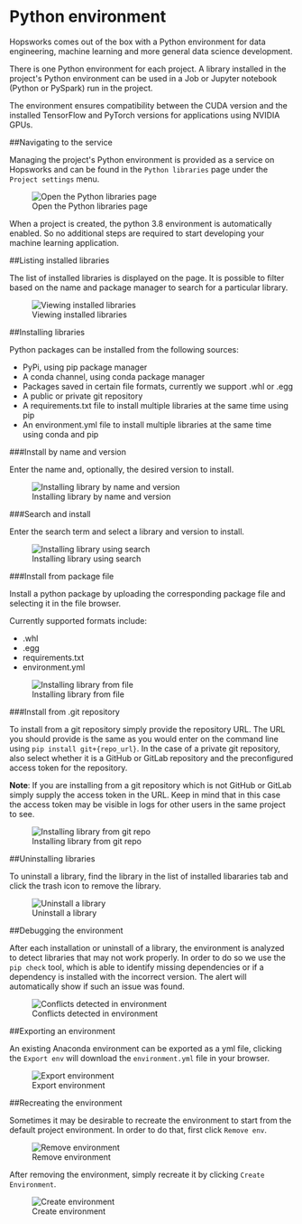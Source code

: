 # Python environment

Hopsworks comes out of the box with a Python environment for data engineering, machine learning and more general data science development.

There is one Python environment for each project. A library installed in the project's Python environment can be used in a Job or Jupyter notebook (Python or PySpark) run in the project.

The environment ensures compatibility between the CUDA version and the installed TensorFlow and PyTorch versions for applications using NVIDIA GPUs.

##Navigating to the service

Managing the project's Python environment is provided as a service on Hopsworks and can be found in the `Python libraries` page under the `Project settings` menu.

<p align="center">
  <figure>
    <img src="../../assets/images/python/navigate.gif" alt="Open the Python libraries page">
    <figcaption>Open the Python libraries page</figcaption>
  </figure>
</p>

When a project is created, the python 3.8 environment is automatically enabled. So no additional steps are required to start developing your machine learning application.

##Listing installed libraries

The list of installed libraries is displayed on the page. It is possible to filter based on the name and package manager to search for a particular library.

<p align="center">
  <figure>
    <img src="../../assets/images/python/list.png" alt="Viewing installed libraries">
    <figcaption>Viewing installed libraries</figcaption>
  </figure>
</p>

##Installing libraries

Python packages can be installed from the following sources:

* PyPi, using pip package manager
* A conda channel, using conda package manager
* Packages saved in certain file formats, currently we support .whl or .egg
* A public or private git repository
* A requirements.txt file to install multiple libraries at the same time using pip
* An environment.yml file to install multiple libraries at the same time using conda and pip

###Install by name and version

Enter the name and, optionally, the desired version to install.

<p align="center">
  <figure>
    <img src="../../assets/images/python/install_name_version.gif" alt="Installing library by name and version">
    <figcaption>Installing library by name and version</figcaption>
  </figure>
</p>

###Search and install

Enter the search term and select a library and version to install.

<p align="center">
  <figure>
    <img src="../../assets/images/python/install_search.gif" alt="Installing library using search">
    <figcaption>Installing library using search</figcaption>
  </figure>
</p>

###Install from package file

Install a python package by uploading the corresponding package file and selecting it in the file browser.

Currently supported formats include:

* .whl
* .egg
* requirements.txt
* environment.yml

<p align="center">
  <figure>
    <img src="../../assets/images/python/install_dep.gif" alt="Installing library from file">
    <figcaption>Installing library from file</figcaption>
  </figure>
</p>

###Install from .git repository

To install from a git repository simply provide the repository URL. The URL you should provide is the same as you would enter on the command line using `pip install git+{repo_url}`.
In the case of a private git repository, also select whether it is a GitHub or GitLab repository and the preconfigured access token for the repository.

**Note**: If you are installing from a git repository which is not GitHub or GitLab simply supply the access token in the URL. Keep in mind that in this case the access token may be visible in logs for other users in the same project to see.

<p align="center">
  <figure>
    <img src="../../assets/images/python/install_git.gif" alt="Installing library from git repo">
    <figcaption>Installing library from git repo</figcaption>
  </figure>
</p>

##Uninstalling libraries

To uninstall a library, find the library in the list of installed libararies tab and click the trash icon to remove the library.

<p align="center">
  <figure>
    <img src="../../assets/images/python/uninstall.png" alt="Uninstall a library">
    <figcaption>Uninstall a library</figcaption>
  </figure>
</p>

##Debugging the environment

After each installation or uninstall of a library, the environment is analyzed to detect libraries that may not work properly. In order to do so we use the ``pip check`` tool, which is able to identify missing dependencies or if a dependency is installed with the incorrect version.
The alert will automatically show if such an issue was found.


<p align="center">
  <figure>
    <img src="../../assets/images/python/conflicts.png" alt="Conflicts detected in environment">
    <figcaption>Conflicts detected in environment</figcaption>
  </figure>
</p>

##Exporting an environment

An existing Anaconda environment can be exported as a yml file, clicking the `Export env` will download the `environment.yml` file in your browser.

<p align="center">
  <figure>
    <img src="../../assets/images/python/export_env.png" alt="Export environment">
    <figcaption>Export environment</figcaption>
  </figure>
</p>

##Recreating the environment

Sometimes it may be desirable to recreate the environment to start from the default project environment. In order to do that, first click `Remove env`.

<p align="center">
  <figure>
    <img src="../../assets/images/python/remove_env.png" alt="Remove environment">
    <figcaption>Remove environment</figcaption>
  </figure>
</p>

After removing the environment, simply recreate it by clicking `Create Environment`.

<p align="center">
  <figure>
    <img src="../../assets/images/python/create_env.png" alt="Create environment">
    <figcaption>Create environment</figcaption>
  </figure>
</p>